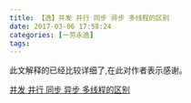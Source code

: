 ```yaml
---
title: 【逸】并发 并行 同步 异步 多线程的区别
date: 2017-03-06 17:58:24
categories: [一劳永逸]
tags:
---
```

此文解释的已经比较详细了,在此对作者表示感谢。

[并发 并行 同步 异步 多线程的区别](http://blog.csdn.net/cqkxboy168/article/details/9026205/)